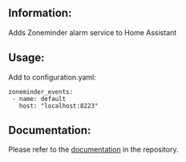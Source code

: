 ## Information:
Adds Zoneminder alarm service to Home Assistant

## Usage:
Add to configuration.yaml:

```
zoneminder_events:
 - name: default
   host: "localhost:8223"
```

## Documentation:
Please refer to the [documentation](https://github.com/laroo/hass-zoneminder-events/) in the repository.
